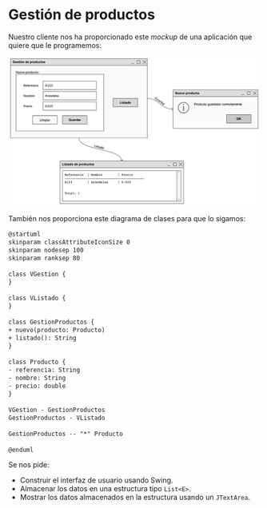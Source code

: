 # Gestión de productos

Nuestro cliente nos ha proporcionado este *mockup* de una aplicación que quiere que le programemos:

![](productos.png)

También nos proporciona este diagrama de clases para que lo sigamos:

```plantuml
@startuml
skinparam classAttributeIconSize 0
skinparam nodesep 100
skinparam ranksep 80

class VGestion {
}

class VListado {
}

class GestionProductos {
+ nuevo(producto: Producto)
+ listado(): String
}

class Producto {
- referencia: String
- nombre: String
- precio: double
}

VGestion - GestionProductos
GestionProductos - VListado

GestionProductos -- "*" Producto

@enduml
```

Se nos pide:

- Construir el interfaz de usuario usando Swing.
- Almacenar los datos en una estructura tipo `List<E>`.
- Mostrar los datos almacenados en la estructura usando un `JTextArea`.

